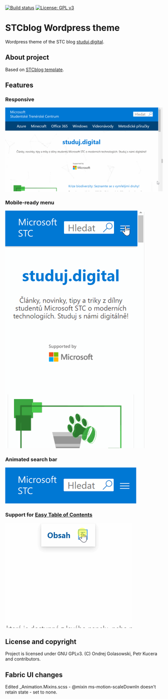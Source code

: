 [![Build status](https://dev.azure.com/OndrejGolasowski/stcblog/_apis/build/status/stcblog-CI)](https://dev.azure.com/OndrejGolasowski/stcblog/_build/latest?definitionId=2)
[![License: GPL v3](https://img.shields.io/badge/License-GPLv3-blue.svg)](https://www.gnu.org/licenses/gpl-3.0)

# STCblog Wordpress theme
Wordpress theme of the STC blog [studuj.digital](https://studuj.digital/).

## About project
Based on [STCblog template](https://github.com/andreondra/stcblog).

## Features
### Responsive
![](docs/img/readme1.gif)

### Mobile-ready menu
![](docs/img/readme2.gif)

### Animated search bar
![](docs/img/readme3.gif)

### Support for [Easy Table of Contents](https://cs.wordpress.org/plugins/easy-table-of-contents/)
![](docs/img/readme4.gif)

## License and copyright
Project is licensed under GNU GPLv3.
(C) Ondrej Golasowski, Petr Kucera and contributors.

## Fabric UI changes
Edited _Animation.Mixins.scss - @mixin ms-motion-scaleDownIn doesn't retain state - set to none.